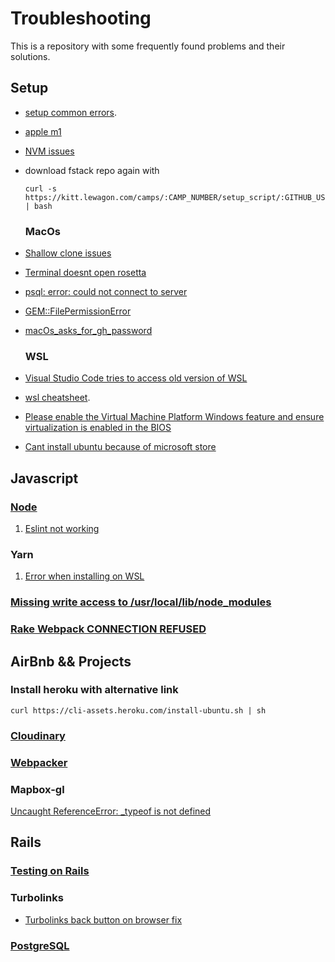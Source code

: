 # Troubleshooting
This is a repository with some frequently found problems and their solutions.

## Setup

- [setup common errors](https://www.notion.so/Setup-Common-Errors-f09ad57cc4ae4a9a966b63dbf4e5620d).

- [apple m1](https://github.com/lewagon/setup/blob/master/apple_m1_cheatsheet.md)

- [NVM issues](NVM/nvm.md)

- download fstack repo again with
    ```
    curl -s https://kitt.lewagon.com/camps/:CAMP_NUMBER/setup_script/:GITHUB_USERNAME | bash
    ```

    ### MacOs
- [Shallow clone issues](Setup/shallow_clone.md)
- [Terminal doesnt open rosetta](Setup/terminal_doesnt_open_rosetta.md)
- [psql: error: could not connect to server](Setup/psql_error_could_not_connect_to_server.md) 
- [GEM::FilePermissionError](Setup/gem_filepermissionerror.md) 
- [macOs_asks_for_gh_password](Setup/macOs_asks_for_gh_password.md) 

    ### WSL
- [Visual Studio Code tries to access old version of WSL](Setup/old_version_wsl.md)
- [wsl cheatsheet](https://github.com/andrerferrer/wsl_cheatsheet).
- [Please enable the Virtual Machine Platform Windows feature and ensure virtualization is enabled in the BIOS](https://www.configserverfirewall.com/windows-10/please-enable-the-virtual-machine-platform-windows-feature-and-ensure-virtualization-is-enabled-in-the-bios/)
- [Cant install ubuntu because of microsoft store](https://stackoverflow.com/questions/52512026/is-it-possible-install-ubuntu-in-windows-10-wsl-without-microsoft-store)

## Javascript

### [Node](Node/general.md)

1. [Eslint not working](Node/eslint_not_working.md)

### Yarn

1. [Error when installing on WSL](Yarn/Error_when_installing_on_WSL.md)

### [Missing write access to /usr/local/lib/node_modules](Missing_write_access_to_usr-local-lib-node_modules.md)

### [Rake Webpack CONNECTION REFUSED](Webpacker/Rake_Webpack_CONNECTION_REFUSED.md)

## AirBnb && Projects

### Install heroku with alternative link

`curl https://cli-assets.heroku.com/install-ubuntu.sh | sh`

### [Cloudinary](Cloudinary/general.md)


### [Webpacker](Webpacker/general.md)


### Mapbox-gl
[Uncaught ReferenceError: _typeof is not defined](mapbox-gl/Uncaught_ReferenceError_typeof_is_not_defined)


## Rails

### [Testing on Rails](Rails/Testing_on_Rails.md)

### Turbolinks

- [Turbolinks back button on browser fix](https://github.com/andrerferrer/quickTips/blob/master/Rails/Turbolinks%20back%20button%20on%20browser%20fix.md)

### [PostgreSQL](PostgreSQL/general.md)
